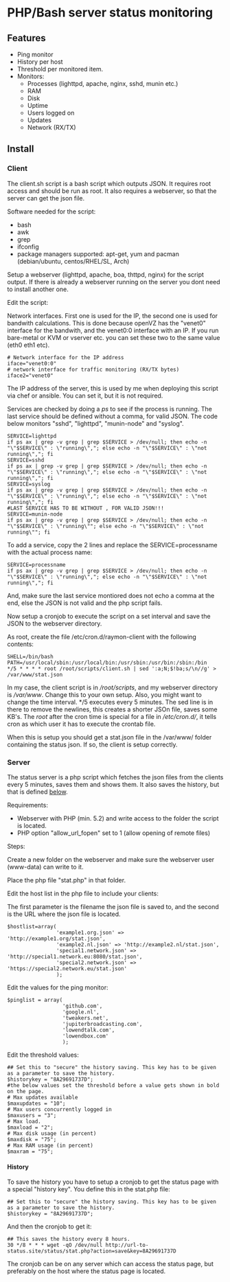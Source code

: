 # PHP/Bash server status monitoring

## Features
- Ping monitor
- History per host
- Threshold per monitored item.
- Monitors:
  - Processes (lighttpd, apache, nginx, sshd, munin etc.) 
  - RAM
  - Disk
  - Uptime
  - Users logged on
  - Updates
  - Network (RX/TX)

## Install

### Client

The client.sh script is a bash script which outputs JSON. It requires root access and should be run as root. It also requires a webserver, so that the server can get the json file. 

Software needed for the script:

- bash 
- awk 
- grep 
- ifconfig
- package managers supported: apt-get, yum and pacman (debian/ubuntu, centos/RHEL/SL, Arch)

Setup a webserver (lighttpd, apache, boa, thttpd, nginx) for the script output. If there is already a webserver running on the server you dont need to install another one.

Edit the script:

Network interfaces. First one is used for the IP, the second one is used for bandwith calculations. This is done because openVZ has the "venet0" interface for the bandwith, and the venet0:0 interface with an IP. If you run bare-metal or KVM or vserver etc. you can set these two to the same value (eth0 eth1 etc).

    # Network interface for the IP address
    iface="venet0:0"
    # network interface for traffic monitoring (RX/TX bytes)
    iface2="venet0"

The IP address of the server, this is used by me when deploying this script via chef or ansible. You can set it, but it is not required.

Services are checked by doing a *ps* to see if the process is running. The last service should be defined without a comma, for valid JSON. The code below monitors "sshd", "lighttpd", "munin-node" and "syslog". 

    SERVICE=lighttpd
    if ps ax | grep -v grep | grep $SERVICE > /dev/null; then echo -n "\"$SERVICE\" : \"running\","; else echo -n "\"$SERVICE\" : \"not running\","; fi
    SERVICE=sshd
    if ps ax | grep -v grep | grep $SERVICE > /dev/null; then echo -n "\"$SERVICE\" : \"running\","; else echo -n "\"$SERVICE\" : \"not running\","; fi
    SERVICE=syslog
    if ps ax | grep -v grep | grep $SERVICE > /dev/null; then echo -n "\"$SERVICE\" : \"running\","; else echo -n "\"$SERVICE\" : \"not running\","; fi
    #LAST SERVICE HAS TO BE WITHOUT , FOR VALID JSON!!!
    SERVICE=munin-node
    if ps ax | grep -v grep | grep $SERVICE > /dev/null; then echo -n "\"$SERVICE\" : \"running\""; else echo -n "\"$SERVICE\" : \"not running\""; fi

To add a service, copy the 2 lines and replace the SERVICE=processname with the actual process name:

    SERVICE=processname
    if ps ax | grep -v grep | grep $SERVICE > /dev/null; then echo -n "\"$SERVICE\" : \"running\","; else echo -n "\"$SERVICE\" : \"not running\","; fi

And, make sure the last service montiored does not echo a comma at the end, else the JSON is not valid and the php script fails.

Now setup a cronjob to execute the script on a set interval and save the JSON to the webserver directory.

As root, create the file /etc/cron.d/raymon-client with the following contents:

    SHELL=/bin/bash
    PATH=/usr/local/sbin:/usr/local/bin:/usr/sbin:/usr/bin:/sbin:/bin
    */5 * * * * root /root/scripts/client.sh | sed ':a;N;$!ba;s/\n//g' > /var/www/stat.json

In my case, the client script is in */root/scripts*, and my webserver directory is */var/www*. Change this to your own setup. Also, you might want to change the time interval. \*/5 executes every 5 minutes. The sed line is in there to remove the newlines, this creates a shorter JSOn file, saves some KB's. The *root* after the cron time is special for a file in */etc/cron.d/*, it tells cron as which user it has to execute the crontab file.

When this is setup you should get a stat.json file in the /var/www/ folder containing the status json. If so, the client is setup correctly.

### Server 

The status server is a php script which fetches the json files from the clients every 5 minutes, saves them and shows them. It also saves the history, but that is defined [below](#History). 

Requirements:

- Webserver with PHP (min. 5.2) and write access to the folder the script is located.
- PHP option "allow_url_fopen" set to 1 (allow opening of remote files)

Steps:

Create a new folder on the webserver and make sure the webserver user (www-data) can write to it.  

Place the php file "stat.php" in that folder.  

Edit the host list in the php file to include your clients:  

The first parameter is the filename the json file is saved to, and the second is the URL where the json file is located.  

    $hostlist=array(
                    'example1.org.json' => 'http://example1.org/stat.json',
                    'example2.nl.json' => 'http://example2.nl/stat.json',
                    'special1.network.json' => 'http://special1.network.eu:8080/stat.json',
                    'special2.network.json' => 'https://special2.network.eu/stat.json'
                    );

Edit the values for the ping monitor:  

    $pinglist = array(
                      'github.com',
                      'google.nl',
                      'tweakers.net',
                      'jupiterbroadcasting.com',
                      'lowendtalk.com',
                      'lowendbox.com' 
                      );

Edit the threshold values:  

    ## Set this to "secure" the history saving. This key has to be given as a parameter to save the history.
    $historykey = "8A29691737D";
    #the below values set the threshold before a value gets shown in bold on the page.
    # Max updates available
    $maxupdates = "10";
    # Max users concurrently logged in
    $maxusers = "3";
    # Max load.
    $maxload = "2";
    # Max disk usage (in percent)
    $maxdisk = "75";
    # Max RAM usage (in percent)
    $maxram = "75";


#### History

To save the history you have to setup a cronjob to get the status page with a special "history key". You define this in the stat.php file:

    ## Set this to "secure" the history saving. This key has to be given as a parameter to save the history.
    $historykey = "8A29691737D";    

And then the cronjob to get it:
    
    ## This saves the history every 8 hours. 
    30 */8 * * * wget -qO /dev/null http://url-to-status.site/status/stat.php?action=save&key=8A29691737D

The cronjob can be on any server which can access the status page, but preferably on the host where the status page is located.

